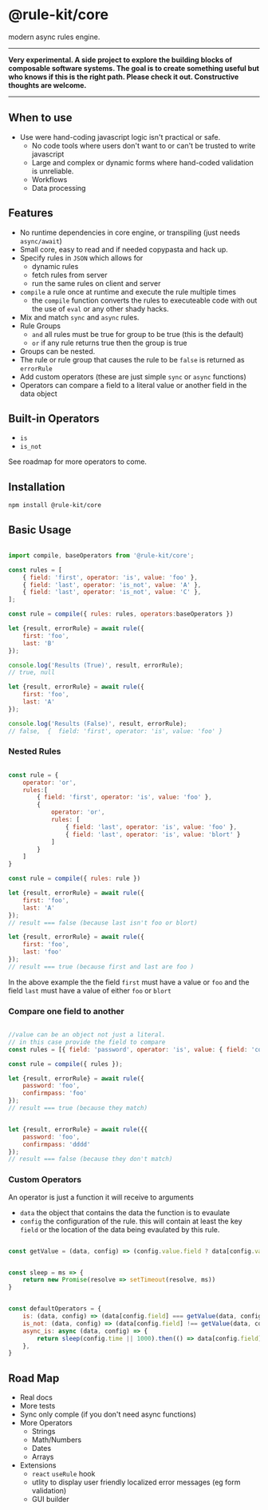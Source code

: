 # @rule-kit/core

modern async rules engine.

---
**Very experimental. A side project to explore the building blocks of composable software systems. The goal is to create something useful but who knows if this is the right path. Please check it out. Constructive thoughts are welcome.**

---

## When to use

- Use were hand-coding javascript logic isn't practical or safe. 
    - No code tools where users don't want to or can't be trusted to write javascript
    - Large and complex or dynamic forms where hand-coded validation is unreliable. 
    - Workflows
    - Data processing

## Features

- No runtime dependencies in core engine, or transpiling (just needs `async/await`)
- Small core, easy to read and if needed copypasta and hack up. 
- Specify rules in `JSON` which allows for 
    - dynamic rules
    - fetch rules from server
    - run the same rules on client and server
- `compile` a rule once at runtime and execute the rule multiple times
    - the `compile` function converts the rules to executeable 
    code with out the use of `eval` or any other shady hacks. 
- Mix and match `sync` and `async` rules.
- Rule Groups
    - `and` all rules must be true for group to be true (this is the default)
    - `or` if any rule returns true then the group is true
- Groups can be nested.
- The rule or rule group that causes the rule to be `false` is returned as `errorRule`
- Add custom operators (these are just simple `sync` or `async` functions)
- Operators can compare a field to a literal value or another field in the data object 


## Built-in Operators

- `is`  
- `is_not`

See roadmap for more operators to come. 

## Installation 

```bash
npm install @rule-kit/core
```

## Basic Usage

```javascript

import compile, baseOperators from '@rule-kit/core';

const rules = [
    { field: 'first', operator: 'is', value: 'foo' },
    { field: 'last', operator: 'is_not', value: 'A' },
    { field: 'last', operator: 'is_not', value: 'C' },
];

const rule = compile({ rules: rules, operators:baseOperators })

let {result, errorRule} = await rule({
    first: 'foo',
    last: 'B'
});

console.log('Results (True)', result, errorRule);
// true, null

let {result, errorRule} = await rule({
    first: 'foo',
    last: 'A'
});

console.log('Results (False)', result, errorRule);
// false,  {  field: 'first', operator: 'is', value: 'foo' }


```

### Nested Rules

```javascript

const rule = { 
    operator: 'or', 
    rules:[
        { field: 'first', operator: 'is', value: 'foo' },
        {
            operator: 'or', 
            rules: [
                { field: 'last', operator: 'is', value: 'foo' },
                { field: 'last', operator: 'is', value: 'blort' }
            ]
        }
    ]
}

const rule = compile({ rules: rule })

let {result, errorRule} = await rule({
    first: 'foo',
    last: 'A'
});
// result === false (because last isn't foo or blort)

let {result, errorRule} = await rule({
    first: 'foo',
    last: 'foo'
});
// result === true (because first and last are foo )

```

In the above example the the field `first` must have a value or `foo`
and the field `last` must have a value of either `foo` or `blort` 


### Compare one field to another

```javascript

//value can be an object not just a literal. 
// in this case provide the field to compare
const rules = [{ field: 'password', operator: 'is', value: { field: 'confirmpass' } }];

const rule = compile({ rules });

let {result, errorRule} = await rule({
    password: 'foo',
    confirmpass: 'foo'
});
// result === true (because they match)


let {result, errorRule} = await rule({{
    password: 'foo',
    confirmpass: 'dddd'
});
// result === false (because they don't match)


```

### Custom Operators

An operator is just a function it will receive to arguments 
- `data` the object that contains the data the function is to evaulate
- `config` the configuration of the rule. this will contain at least the key `field` or the location of the data being evaulated by this rule. 

```javascript

const getValue = (data, config) => (config.value.field ? data[config.value.field] : config.value)


const sleep = ms => {
    return new Promise(resolve => setTimeout(resolve, ms))
}


const defaultOperators = {
    is: (data, config) => (data[config.field] === getValue(data, config)),
    is_not: (data, config) => (data[config.field] !== getValue(data, config)),
    async_is: async (data, config) => {
        return sleep(config.time || 1000).then(() => data[config.field] === getValue(data, config))
    },
}


```

## Road Map

- Real docs
- More tests
- Sync only comple (if you don't need async functions)
- More Operators
    - Strings 
    - Math/Numbers
    - Dates
    - Arrays
- Extensions
    - `react` `useRule` hook
    - utlity to display user friendly localized error messages (eg form validation)
    - GUI builder

